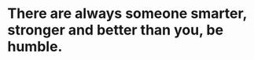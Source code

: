 # There are always someone smarter, stronger and better than you, be humble.

<!---
zachkongoyu/zachkongoyu is a ✨ special ✨ repository because its `README.md` (this file) appears on your GitHub profile.
You can click the Preview link to take a look at your changes.
--->
